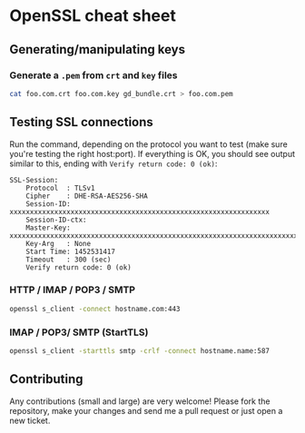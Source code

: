 # OpenSSL cheat sheet

## Generating/manipulating keys

### Generate a `.pem` from `crt` and `key` files

```bash
cat foo.com.crt foo.com.key gd_bundle.crt > foo.com.pem
```

## Testing SSL connections

Run the command, depending on the protocol you want to test (make sure you're
testing the right host:port). If everything is OK, you should see output similar
to this, ending with `Verify return code: 0
(ok)`:

```
SSL-Session:
    Protocol  : TLSv1
    Cipher    : DHE-RSA-AES256-SHA
    Session-ID: xxxxxxxxxxxxxxxxxxxxxxxxxxxxxxxxxxxxxxxxxxxxxxxxxxxxxxxxxxxxxxxx
    Session-ID-ctx:
    Master-Key: xxxxxxxxxxxxxxxxxxxxxxxxxxxxxxxxxxxxxxxxxxxxxxxxxxxxxxxxxxxxxxxxxxxxxxxxxxxxxxxxxxxxxxxxxxxxxxxx
    Key-Arg   : None
    Start Time: 1452531417
    Timeout   : 300 (sec)
    Verify return code: 0 (ok)
```

### HTTP / IMAP / POP3 / SMTP
```bash
openssl s_client -connect hostname.com:443
```

### IMAP / POP3/ SMTP (StartTLS)
```bash
openssl s_client -starttls smtp -crlf -connect hostname.name:587
```

## Contributing

Any contributions (small and large) are very welcome! Please fork the
repository, make your changes and send me a pull request or just open a new
ticket.
